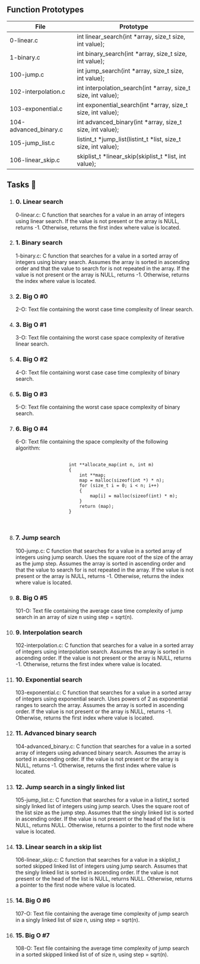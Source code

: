 <h2>Function Prototypes</h2>
    <table>
        <thead>
            <tr>
                <th>File</th>
                <th>Prototype</th>
            </tr>
        </thead>
        <tbody>
            <tr>
                <td>0-linear.c</td>
                <td>int linear_search(int *array, size_t size, int value);</td>
            </tr>
            <tr>
                <td>1-binary.c</td>
                <td>int binary_search(int *array, size_t size, int value);</td>
            </tr>
            <tr>
                <td>100-jump.c</td>
                <td>int jump_search(int *array, size_t size, int value);</td>
            </tr>
            <tr>
                <td>102-interpolation.c</td>
                <td>int interpolation_search(int *array, size_t size, int value);</td>
            </tr>
            <tr>
                <td>103-exponential.c</td>
                <td>int exponential_search(int *array, size_t size, int value);</td>
            </tr>
            <tr>
                <td>104-advanced_binary.c</td>
                <td>int advanced_binary(int *array, size_t size, int value);</td>
            </tr>
            <tr>
                <td>105-jump_list.c</td>
                <td>listint_t *jump_list(listint_t *list, size_t size, int value);</td>
            </tr>
            <tr>
                <td>106-linear_skip.c</td>
                <td>skiplist_t *linear_skip(skiplist_t *list, int value);</td>
            </tr>
        </tbody>
    </table>
    <h2>Tasks 📃</h2>
    <ol>
        <li>
            <h3>0. Linear search</h3>
            <p>0-linear.c: C function that searches for a value in an array of integers using linear search. If the value is not present or the array is NULL, returns -1. Otherwise, returns the first index where value is located.</p>
        </li>
        <li>
            <h3>1. Binary search</h3>
            <p>1-binary.c: C function that searches for a value in a sorted array of integers using binary search. Assumes the array is sorted in ascending order and that the value to search for is not repeated in the array. If the value is not present or the array is NULL, returns -1. Otherwise, returns the index where value is located.</p>
        </li>
        <li>
            <h3>2. Big O #0</h3>
            <p>2-O: Text file containing the worst case time complexity of linear search.</p>
        </li>
        <li>
            <h3>3. Big O #1</h3>
            <p>3-O: Text file containing the worst case space complexity of iterative linear search.</p>
        </li>
        <li>
            <h3>4. Big O #2</h3>
            <p>4-O: Text file containing worst case case time complexity of binary search.</p>
        </li>
        <li>
            <h3>5. Big O #3</h3>
            <p>5-O: Text file containing the worst case space complexity of binary search.</p>
        </li>
        <li>
            <h3>6. Big O #4</h3>
            <p>6-O: Text file containing the space complexity of the following algorithm:</p>
            <pre>
                <code>
                    int **allocate_map(int n, int m)
                    {
                        int **map;
                        map = malloc(sizeof(int *) * n);
                        for (size_t i = 0; i < n; i++)
                        {
                            map[i] = malloc(sizeof(int) * m);
                        }
                        return (map);
                    }
                </code>
            </pre>
        </li>
        <li>
            <h3>7. Jump search</h3>
            <p>100-jump.c: C function that searches for a value in a sorted array of integers using jump search. Uses the square root of the size of the array as the jump step. Assumes the array is sorted in ascending order and that the value to search for is not repeated in the array. If the value is not present or the array is NULL, returns -1. Otherwise, returns the index where value is located.</p>
        </li>
        <li>
            <h3>8. Big O #5</h3>
            <p>101-O: Text file containing the average case time complexity of jump search in an array of size n using step = sqrt(n).</p>
        </li>
        <li>
            <h3>9. Interpolation search</h3>
            <p>102-interpolation.c: C function that searches for a value in a sorted array of integers using interpolation search. Assumes the array is sorted in ascending order. If the value is not present or the array is NULL, returns -1. Otherwise, returns the first index where value is located.</p>
        </li>
        <li>
            <h3>10. Exponential search</h3>
            <p>103-exponential.c: C function that searches for a value in a sorted array of integers using exponential search. Uses powers of 2 as exponential ranges to search the array. Assumes the array is sorted in ascending order. If the value is not present or the array is NULL, returns -1. Otherwise, returns the first index where value is located.</p>
        </li>
        <li>
            <h3>11. Advanced binary search</h3>
            <p>104-advanced_binary.c: C function that searches for a value in a sorted array of integers using advanced binary search. Assumes the array is sorted in ascending order. If the value is not present or the array is NULL, returns -1. Otherwise, returns the first index where value is located.</p>
        </li>
        <li>
            <h3>12. Jump search in a singly linked list</h3>
            <p>105-jump_list.c: C function that searches for a value in a listint_t sorted singly linked list of integers using jump search. Uses the square root of the list size as the jump step. Assumes that the singly linked list is sorted in ascending order. If the value is not present or the head of the list is NULL, returns NULL. Otherwise, returns a pointer to the first node where value is located.</p>
        </li>
        <li>
            <h3>13. Linear search in a skip list</h3>
            <p>106-linear_skip.c: C function that searches for a value in a skiplist_t sorted skipped linked list of integers using jump search. Assumes that the singly linked list is sorted in ascending order. If the value is not present or the head of the list is NULL, returns NULL. Otherwise, returns a pointer to the first node where value is located.</p>
        </li>
        <li>
            <h3>14. Big O #6</h3>
            <p>107-O: Text file containing the average time complexity of jump search in a singly linked list of size n, using step = sqrt(n).</p>
        </li>
        <li>
            <h3>15. Big O #7</h3>
            <p>108-O: Text file containing the average time complexity of jump search in a sorted skipped linked list of of size n, using step = sqrt(n).</p>
        </li>
    </ol>
</body>
</html>
